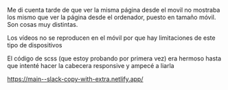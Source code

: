Me di cuenta tarde de que ver la misma página desde el movil no mostraba los mismo que ver la página desde el ordenador, puesto en tamaño móvil. Son cosas muy distintas.

Los vídeos no se reproducen en el móvil por que hay limitaciones de este tipo de dispositivos

El código de scss (que estoy probando por primera vez) era hermoso hasta que intenté hacer la cabecera responsive y ampecé a liarla


https://main--slack-copy-with-extra.netlify.app/